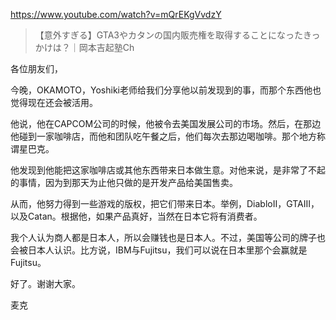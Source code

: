 https://www.youtube.com/watch?v=mQrEKgVvdzY

> 【意外すぎる】GTA3やカタンの国内販売権を取得することになったきっかけは？｜岡本吉起塾Ch 

各位朋友们，

今晚，OKAMOTO，Yoshiki老师给我们分享他以前发现到的事，而那个东西他也觉得现在还会被活用。

他说，他在CAPCOM公司的时候，他被令去美国发展公司的市场。然后，在那边他碰到一家咖啡店，而他和团队吃午餐之后，他们每次去那边喝咖啡。那个地方称谓星巴克。

他发现到他能把这家咖啡店或其他东西带来日本做生意。对他来说，是非常了不起的事情，因为到那天为止他只做的是开发产品给美国售卖。

从而，他努力得到一些游戏的版权，把它们带来日本。举例，DiabloII，GTAIII，以及Catan。根据他，如果产品真好，当然在日本它将有消费者。

我个人认为商人都是日本人，所以会赚钱也是日本人。不过，美国等公司的牌子也会被日本人认识。比方说，IBM与Fujitsu，我们可以说在日本里那个会赢就是Fujitsu。

好了。谢谢大家。

麦克
